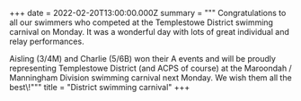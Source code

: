 +++
date = 2022-02-20T13:00:00.000Z
summary = """
Congratulations to all our swimmers who competed at the Templestowe District swimming carnival on Monday. It was a wonderful day with lots of great individual and relay performances.

Aisling (3/4M) and Charlie (5/6B) won their A events and will be proudly representing Templestowe District (and ACPS of course) at the Maroondah / Manningham Division swimming carnival next Monday. We wish them all the best\\!"""
title = "District swimming carnival"
+++

